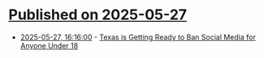 # [Published on 2025-05-27](index.md)

* [2025-05-27, 16:16:00](https://soylentnews.org/article.pl?sid=25/05/27/1132236&from=rss) - [Texas is Getting Ready to Ban Social Media for Anyone Under 18](https://soylentnews.org/article.pl?sid=25/05/27/1132236&from=rss)
